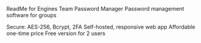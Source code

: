 ReadMe for Engines Team Password Manager
Password management software
for groups

Secure: AES-256, Bcrypt, 2FA
Self-hosted, responsive web app
Affordable one-time price
Free version for 2 users